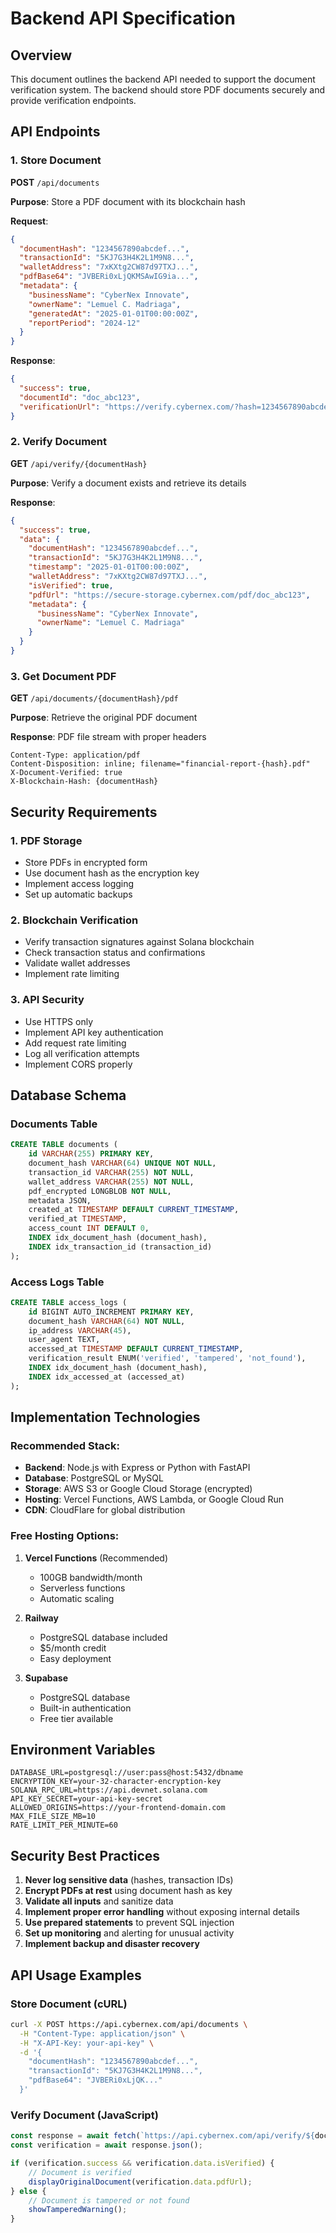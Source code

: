 # Backend API Specification

## Overview
This document outlines the backend API needed to support the document verification system. The backend should store PDF documents securely and provide verification endpoints.

## API Endpoints

### 1. Store Document
**POST** `/api/documents`

**Purpose**: Store a PDF document with its blockchain hash

**Request**:
```json
{
  "documentHash": "1234567890abcdef...",
  "transactionId": "5KJ7G3H4K2L1M9N8...",
  "walletAddress": "7xKXtg2CW87d97TXJ...",
  "pdfBase64": "JVBERi0xLjQKMSAwIG9ia...",
  "metadata": {
    "businessName": "CyberNex Innovate",
    "ownerName": "Lemuel C. Madriaga",
    "generatedAt": "2025-01-01T00:00:00Z",
    "reportPeriod": "2024-12"
  }
}
```

**Response**:
```json
{
  "success": true,
  "documentId": "doc_abc123",
  "verificationUrl": "https://verify.cybernex.com/?hash=1234567890abcdef..."
}
```

### 2. Verify Document
**GET** `/api/verify/{documentHash}`

**Purpose**: Verify a document exists and retrieve its details

**Response**:
```json
{
  "success": true,
  "data": {
    "documentHash": "1234567890abcdef...",
    "transactionId": "5KJ7G3H4K2L1M9N8...",
    "timestamp": "2025-01-01T00:00:00Z",
    "walletAddress": "7xKXtg2CW87d97TXJ...",
    "isVerified": true,
    "pdfUrl": "https://secure-storage.cybernex.com/pdf/doc_abc123",
    "metadata": {
      "businessName": "CyberNex Innovate",
      "ownerName": "Lemuel C. Madriaga"
    }
  }
}
```

### 3. Get Document PDF
**GET** `/api/documents/{documentHash}/pdf`

**Purpose**: Retrieve the original PDF document

**Response**: PDF file stream with proper headers
```
Content-Type: application/pdf
Content-Disposition: inline; filename="financial-report-{hash}.pdf"
X-Document-Verified: true
X-Blockchain-Hash: {documentHash}
```

## Security Requirements

### 1. PDF Storage
- Store PDFs in encrypted form
- Use document hash as the encryption key
- Implement access logging
- Set up automatic backups

### 2. Blockchain Verification
- Verify transaction signatures against Solana blockchain
- Check transaction status and confirmations
- Validate wallet addresses
- Implement rate limiting

### 3. API Security
- Use HTTPS only
- Implement API key authentication
- Add request rate limiting
- Log all verification attempts
- Implement CORS properly

## Database Schema

### Documents Table
```sql
CREATE TABLE documents (
    id VARCHAR(255) PRIMARY KEY,
    document_hash VARCHAR(64) UNIQUE NOT NULL,
    transaction_id VARCHAR(255) NOT NULL,
    wallet_address VARCHAR(255) NOT NULL,
    pdf_encrypted LONGBLOB NOT NULL,
    metadata JSON,
    created_at TIMESTAMP DEFAULT CURRENT_TIMESTAMP,
    verified_at TIMESTAMP,
    access_count INT DEFAULT 0,
    INDEX idx_document_hash (document_hash),
    INDEX idx_transaction_id (transaction_id)
);
```

### Access Logs Table
```sql
CREATE TABLE access_logs (
    id BIGINT AUTO_INCREMENT PRIMARY KEY,
    document_hash VARCHAR(64) NOT NULL,
    ip_address VARCHAR(45),
    user_agent TEXT,
    accessed_at TIMESTAMP DEFAULT CURRENT_TIMESTAMP,
    verification_result ENUM('verified', 'tampered', 'not_found'),
    INDEX idx_document_hash (document_hash),
    INDEX idx_accessed_at (accessed_at)
);
```

## Implementation Technologies

### Recommended Stack:
- **Backend**: Node.js with Express or Python with FastAPI
- **Database**: PostgreSQL or MySQL
- **Storage**: AWS S3 or Google Cloud Storage (encrypted)
- **Hosting**: Vercel Functions, AWS Lambda, or Google Cloud Run
- **CDN**: CloudFlare for global distribution

### Free Hosting Options:
1. **Vercel Functions** (Recommended)
   - 100GB bandwidth/month
   - Serverless functions
   - Automatic scaling

2. **Railway**
   - PostgreSQL database included
   - $5/month credit
   - Easy deployment

3. **Supabase**
   - PostgreSQL database
   - Built-in authentication
   - Free tier available

## Environment Variables
```env
DATABASE_URL=postgresql://user:pass@host:5432/dbname
ENCRYPTION_KEY=your-32-character-encryption-key
SOLANA_RPC_URL=https://api.devnet.solana.com
API_KEY_SECRET=your-api-key-secret
ALLOWED_ORIGINS=https://your-frontend-domain.com
MAX_FILE_SIZE_MB=10
RATE_LIMIT_PER_MINUTE=60
```

## Security Best Practices

1. **Never log sensitive data** (hashes, transaction IDs)
2. **Encrypt PDFs at rest** using document hash as key
3. **Validate all inputs** and sanitize data
4. **Implement proper error handling** without exposing internal details
5. **Use prepared statements** to prevent SQL injection
6. **Set up monitoring** and alerting for unusual activity
7. **Implement backup and disaster recovery**

## API Usage Examples

### Store Document (cURL)
```bash
curl -X POST https://api.cybernex.com/api/documents \
  -H "Content-Type: application/json" \
  -H "X-API-Key: your-api-key" \
  -d '{
    "documentHash": "1234567890abcdef...",
    "transactionId": "5KJ7G3H4K2L1M9N8...",
    "pdfBase64": "JVBERi0xLjQK..."
  }'
```

### Verify Document (JavaScript)
```javascript
const response = await fetch(`https://api.cybernex.com/api/verify/${documentHash}`);
const verification = await response.json();

if (verification.success && verification.data.isVerified) {
    // Document is verified
    displayOriginalDocument(verification.data.pdfUrl);
} else {
    // Document is tampered or not found
    showTamperedWarning();
}
```